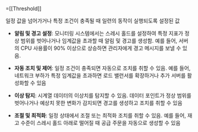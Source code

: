 =[[Threshold]]

일정 값을 넘어가거나 특정 조건이 충족될 때 일련의 동작이 실행되도록 설정된 값

- **알림 및 경고 설정**: 모니터링 시스템에서는 스레시 홀드를 설정하여 특정 지표가 정상 범위를 벗어나거나 임계값을 초과할 때 알림 및 경고를 생성함. 예를 들어, 서버의 CPU 사용률이 90% 이상으로 상승하면 관리자에게 경고 메시지를 보낼 수 있음.
    
- **자동 조치 및 제어**: 일정 조건이 충족되면 자동으로 조치를 취할 수 있음. 예를 들어, 네트워크 부하가 특정 임계값을 초과하면 로드 밸런서를 확장하거나 추가 서버를 활성화할 수 있음
    
- **이상 탐지**: 시계열 데이터의 이상치를 탐지할 수 있음. 데이터 포인트가 정상 범위를 벗어나거나 예상치 못한 변화가 감지되면 경고를 생성하고 조치를 취할 수 있음
    
- **조절 및 최적화**: 일정 상태에서 조절 또는 최적화 조치를 취할 수 있음. 예를 들어, 재고 수준이 스레시 홀드 아래로 떨어질 때 공급 주문을 자동으로 생성할 수 있음